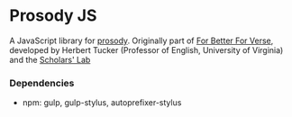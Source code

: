 # Prosody JS

A JavaScript library for
[prosody](https://en.wikipedia.org/wiki/Prosody_(linguistics)).
Originally part of [For Better For
Verse](http://prosody.lib.virginia.edu/), developed by Herbert Tucker
(Professor of English, University of Virginia) and the [Scholars'
Lab](http://scholarslab.org)

### Dependencies

- npm: gulp, gulp-stylus, autoprefixer-stylus

